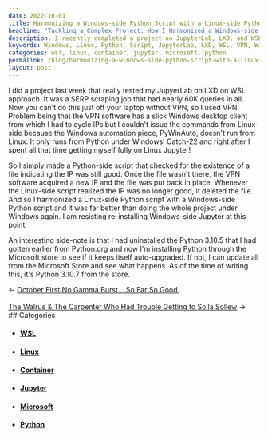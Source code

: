 ```yaml
---
date: 2022-10-01
title: Harmonizing a Windows-side Python Script with a Linux-side Python Script
headline: "Tackling a Complex Project: How I Harmonized a Windows-side Python Script with a Linux-side Python Script"
description: I recently completed a project on JupyterLab, LXD, and WSL that required 60K queries and the use of a VPN and Windows desktop client. To make the process easier, I created a Python-side script to check for the existence of a file. Read my blog post to find out how I tackled this complex project!
keywords: Windows, Linux, Python, Script, JupyterLab, LXD, WSL, VPN, Windows Desktop Client, PyWinAuto, Automation, File, Existence
categories: wsl, linux, container, jupyter, microsoft, python
permalink: /blog/harmonizing-a-windows-side-python-script-with-a-linux-side-python-script/
layout: post
---
```



I did a project last week that really tested my JupyerLab on LXD on WSL
approach. It was a SERP scraping job that had nearly 60K queries in all. Now
you can't do this just off your laptop without VPN, so I used VPN. Problem
being that the VPN software has a slick Windows desktop client from which I had
to cycle IPs but I couldn't issue the commands from Linux-side because the
Windows automation piece, PyWinAuto, doesn't run from Linux. It only runs from
Python under Windows! Catch-22 and right after I spent all that time getting
myself fully on Linux Jupyter!

So I simply made a Python-side script that checked for the existence of a file
indicating the IP was still good. Once the file wasn't there, the VPN software
acquired a new IP and the file was put back in place. Whenever the Linux-side
script realized the IP was no longer good, it deleted the file. And so I
harmonized a Linux-side Python script with a Windows-side Python script and it
was far better than doing the whole project under Windows again. I am resisting
re-installing Windows-side Jupyter at this point.

An interesting side-note is that I had uninstalled the Python 3.10.5 that I had
gotten earlier from Python.org and now I'm installing Python through the
Microsoft store to see if it keeps itself auto-upgraded. If not, I can update
all from the Microsoft Store and see what happens. As of the time of writing
this, it's Python 3.10.7 from the store.


<div class="arrow-links"><div class="post-nav-prev"><span class="arrow">&larr;&nbsp;</span><a href="/blog/october-first-no-gamma-burst-so-far-so-good/">October First No Gamma Burst... So Far So Good.</a></div> &nbsp; <div class="post-nav-next"><a href="/blog/the-walrus-the-carpenter-who-had-trouble-getting-to-solla-sollew/">The Walrus & The Carpenter Who Had Trouble Getting to Solla Sollew</a><span class="arrow">&nbsp;&rarr;</span></div></div>
## Categories

<ul>
<li><h4><a href='/wsl/'>WSL</a></h4></li>
<li><h4><a href='/linux/'>Linux</a></h4></li>
<li><h4><a href='/container/'>Container</a></h4></li>
<li><h4><a href='/jupyter/'>Jupyter</a></h4></li>
<li><h4><a href='/microsoft/'>Microsoft</a></h4></li>
<li><h4><a href='/python/'>Python</a></h4></li></ul>